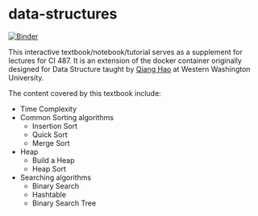 # data-structures

[![Binder](https://mybinder.org/badge_logo.svg)](https://mybinder.org/v2/gh/CoffeePoweredComputers/data-structures-1/master)

This interactive textbook/notebook/tutorial serves as a supplement for lectures for CI 487. It is an extension of the docker container originally designed for Data Structure taught by [Qiang Hao](http:qhao.info) at Western Washington University.

The content covered by this textbook include:

* Time Complexity
* Common Sorting algorithms
  * Insertion Sort
  * Quick Sort
  * Merge Sort
* Heap
  * Build a Heap
  * Heap Sort
* Searching algorithms
  * Binary Search
  * Hashtable
  * Binary Search Tree
